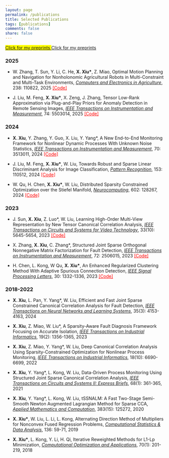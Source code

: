 ```yaml
---
layout: page
permalink: /publications
title: Selected Publications
tags: [publications]
comments: false
share: false
---
```


<span style="background-color: yellow;"> <a href="https://arxiv.org/search/?query=xiu%2C+xianchao&searchtype=all&abstracts=show&order=-announced_date_first&size=50" class="textlink" target="_blank"> Click for my preprints </a>  </span>
<a href="https://arxiv.org/search/?query=xiu%2C+xianchao&searchtype=all&abstracts=show&order=-announced_date_first&size=50" class="textlink" target="_blank"> Click for my preprints </a> <br>


### 2025

* W. Zhang, T. Sun, Y. Li, C. He, <b>X. Xiu*</b>, Z. Miao, Optimal Motion Planning and Navigation for Nonholonomic Agricultural Robots in Multi-Constraint and Multi-Task Environments, <i><a href="https://doi.org/10.1016/j.compag.2025.110822" class="textlink" target="_blank">Computers and Electronics in Agriculture</a></i>, 238: 110822, 2025 <a href="https://github.com/xianchaoxiu/MPAR" class="textlink" target="_blank" style="color: red;">[Code]</a>

* J. Liu, M. Feng, <b>X. Xiu*</b>, X. Zeng, J. Zhang, Tensor Low-Rank Approximation via Plug-and-Play Priors for Anomaly Detection in Remote Sensing Images, <i><a href="https://ieeexplore.ieee.org/document/10935754" class="textlink" target="_blank">IEEE Transactions on Instrumentation and Measurement</a></i>, 74: 5503014, 2025 <a href="https://github.com/xianchaoxiu/PnP-TLRA" class="textlink" target="_blank" style="color: red;">[Code]</a>


### 2024

* <b>X. Xiu</b>, Y. Zhang, Y. Guo, X. Liu, Y. Yang*, A New End-to-End Monitoring Framework for Nonlinear Dynamic Processes With Unknown Noise Statistics, <i><a href="https://ieeexplore.ieee.org/abstract/document/10464356" class="textlink" target="_blank">IEEE Transactions on Instrumentation and Measurement</a></i>, 70: 3513011, 2024 <a href="https://github.com/xianchaoxiu/DRNN" class="textlink" target="_blank" style="color: red;">[Code]</a>

* J. Liu, M. Feng, <b>X. Xiu*</b>, W. Liu, Towards Robust and Sparse Linear Discriminant Analysis for Image Classification, <i><a href="https://doi.org/10.1016/j.patcog.2024.110512" class="textlink" target="_blank">Pattern Recognition</a></i>, 153: 110512, 2024 <a href="https://github.com/EMXlight/RSLDAplus" class="textlink" target="_blank" style="color: red;">[Code]</a>

* W. Qu, H. Chen, <b>X. Xiu*</b>, W. Liu, Distributed Sparsity Constrained Optimization over the Stiefel Manifold, <i><a href="https://doi.org/10.1016/j.neucom.2024.128267" class="textlink" target="_blank">Neurocomputing</a></i>, 602: 128267, 2024 <a href="https://github.com/wtqu/DREAM" class="textlink" target="_blank" style="color: red;">[Code]</a>



### 2023

* J. Sun, <b>X. Xiu</b>, Z. Luo*, W. Liu, Learning High-Order Multi-View Representation by New Tensor Canonical Correlation Analysis, <i><a href="https://ieeexplore.ieee.org/abstract/document/10091146" class="textlink" target="_blank">IEEE Transactions on Circuits and Systems for Video Technology</a></i>, 33(10): 5645-5654, 2023  <a href="https://github.com/xianchaoxiu/TCCA" class="textlink" target="_blank" style="color: red;">[Code]</a>

* X. Zhang, <b>X. Xiu</b>, C. Zhang*, Structured Joint Sparse Orthogonal Nonnegative Matrix Factorization for Fault Detection, <i><a href="https://ieeexplore.ieee.org/abstract/document/10036023" class="textlink" target="_blank">IEEE Transactions on Instrumentation and Measurement</a></i>, 72: 2506015, 2023  <a href="https://github.com/xianchaoxiu/SJSONMF" class="textlink" target="_blank" style="color: red;">[Code]</a>

* H. Chen, L. Kong, W Qu, <b>X. Xiu*</b>, An Enhanced Regularized Clustering Method With Adaptive Spurious Connection Detection, <i><a href="https://ieeexplore.ieee.org/abstract/document/10252040" class="textlink" target="_blank">IEEE Signal Processing Letters</a></i>, 30: 1332-1336, 2023 <a href="https://github.com/xianchaoxiu/ERC" class="textlink" target="_blank" style="color: red;">[Code]</a>



### 2018-2022

* <b>X. Xiu</b>, L. Pan, Y. Yang*, W. Liu, Efficient and Fast Joint Sparse Constrained Canonical Correlation Analysis for Fault Detection, <i><a href="https://ieeexplore.ieee.org/document/9887978" class="textlink" target="_blank">IEEE Transactions on Neural Networks and Learning Systems</a></i>, 35(3): 4153-4163, 2024
  
* <b>X. Xiu</b>, Z. Miao, W. Liu*, A Sparsity-Aware Fault Diagnosis Framework Focusing on Accurate Isolation, <i><a href="https://ieeexplore.ieee.org/abstract/document/9788040" class="textlink" target="_blank">IEEE Transactions on Industrial Informatics</a></i>, 19(2): 1356-1365, 2023
  
* <b>X. Xiu</b>, Z. Miao, Y. Yang*, W. Liu, Deep Canonical Correlation Analysis Using Sparsity-Constrained Optimization for Nonlinear Process Monitoring, <i><a href="https://ieeexplore.ieee.org/document/9583864" class="textlink" target="_blank">IEEE Transactions on Industrial Informatics</a></i>, 18(10): 6690-6699, 2022
  
* <b>X. Xiu</b>, Y. Yang*, L. Kong, W. Liu, Data-Driven Process Monitoring Using Structured Joint Sparse Canonical Correlation Analysis, <i><a href="https://ieeexplore.ieee.org/abstract/document/9068308/" class="textlink" target="_blank">IEEE Transactions on Circuits and Systems II: Express Briefs</a></i>, 68(1): 361-365, 2021
  
* <b>X. Xiu</b>, Y. Yang*, L. Kong, W. Liu, tSSNALM: A Fast Two-Stage Semi-Smooth Newton Augmented Lagrangian Method for Sparse CCA, <i><a href="https://doi.org/10.1016/j.amc.2020.125272" class="textlink" target="_blank">Applied Mathematics and Computation</a></i>, 383(15): 125272, 2020
  
* <b>X. Xiu*</b>, W. Liu, L. Li, L. Kong, Alternating Direction Method of Multipliers for Nonconvex Fused Regression Problems, <i><a href="https://doi.org/10.1016/j.csda.2019.01.002" class="textlink" target="_blank">Computational Statistics & Data Analysis</a></i>, 136: 59-71, 2019
  
* <b>X. Xiu*</b>, L. Kong, Y. Li, H. Qi, Iterative Reweighted Methods for L1-Lp Minimization, <i><a href="https://link.springer.com/article/10.1007/s10589-017-9977-7" class="textlink" target="_blank">Computational Optimization and Applications</a></i>, 70(1): 201-219, 2018
